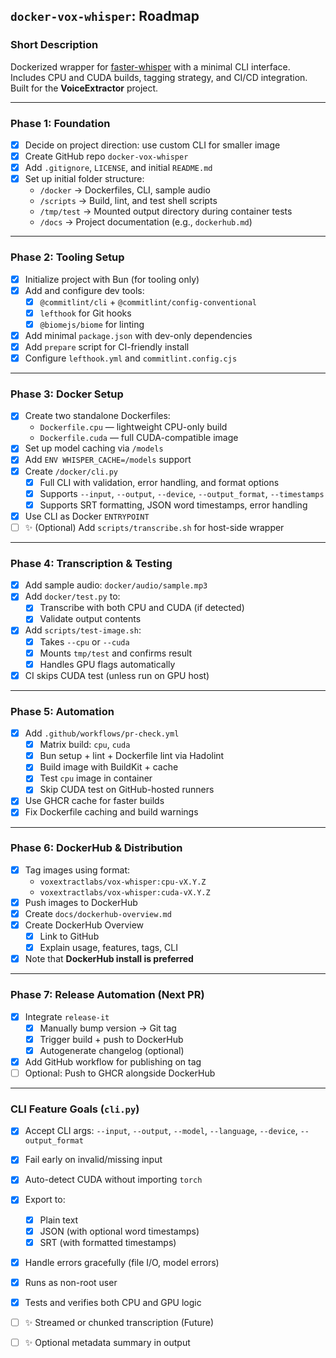 ## `docker-vox-whisper`: Roadmap

### Short Description
Dockerized wrapper for [faster-whisper](https://github.com/SYSTRAN/faster-whisper) with a minimal CLI interface. Includes CPU and CUDA builds, tagging strategy, and CI/CD integration. Built for the **VoiceExtractor** project.

---

### Phase 1: Foundation
- [x] Decide on project direction: use custom CLI for smaller image
- [x] Create GitHub repo `docker-vox-whisper`
- [x] Add `.gitignore`, `LICENSE`, and initial `README.md`
- [x] Set up initial folder structure:
  - `/docker` → Dockerfiles, CLI, sample audio
  - `/scripts` → Build, lint, and test shell scripts
  - `/tmp/test` → Mounted output directory during container tests
  - `/docs` → Project documentation (e.g., `dockerhub.md`)

---

### Phase 2: Tooling Setup
- [x] Initialize project with Bun (for tooling only)
- [x] Add and configure dev tools:
  - [x] `@commitlint/cli` + `@commitlint/config-conventional`
  - [x] `lefthook` for Git hooks
  - [x] `@biomejs/biome` for linting
- [x] Add minimal `package.json` with dev-only dependencies
- [x] Add `prepare` script for CI-friendly install
- [x] Configure `lefthook.yml` and `commitlint.config.cjs`

---

### Phase 3: Docker Setup
- [x] Create two standalone Dockerfiles:
  - `Dockerfile.cpu` — lightweight CPU-only build
  - `Dockerfile.cuda` — full CUDA-compatible image
- [x] Set up model caching via `/models`
- [x] Add `ENV WHISPER_CACHE=/models` support
- [x] Create `/docker/cli.py`
  - [x] Full CLI with validation, error handling, and format options
  - [x] Supports `--input`, `--output`, `--device`, `--output_format`, `--timestamps`
  - [x] Supports SRT formatting, JSON word timestamps, error handling
- [x] Use CLI as Docker `ENTRYPOINT`
- [ ] ✨ (Optional) Add `scripts/transcribe.sh` for host-side wrapper

---

### Phase 4: Transcription & Testing
- [x] Add sample audio: `docker/audio/sample.mp3`
- [x] Add `docker/test.py` to:
  - [x] Transcribe with both CPU and CUDA (if detected)
  - [x] Validate output contents
- [x] Add `scripts/test-image.sh`:
  - [x] Takes `--cpu` or `--cuda`
  - [x] Mounts `tmp/test` and confirms result
  - [x] Handles GPU flags automatically
- [x] CI skips CUDA test (unless run on GPU host)

---

### Phase 5: Automation
- [x] Add `.github/workflows/pr-check.yml`
  - [x] Matrix build: `cpu`, `cuda`
  - [x] Bun setup + lint + Dockerfile lint via Hadolint
  - [x] Build image with BuildKit + cache
  - [x] Test `cpu` image in container
  - [x] Skip CUDA test on GitHub-hosted runners
- [x] Use GHCR cache for faster builds
- [x] Fix Dockerfile caching and build warnings

---

### Phase 6: DockerHub & Distribution
- [x] Tag images using format:
  - `voxextractlabs/vox-whisper:cpu-vX.Y.Z`
  - `voxextractlabs/vox-whisper:cuda-vX.Y.Z`
- [x] Push images to DockerHub
- [x] Create `docs/dockerhub-overview.md`
- [x] Create DockerHub Overview
  - [x] Link to GitHub
  - [x] Explain usage, features, tags, CLI
- [x] Note that **DockerHub install is preferred**

---

### Phase 7: Release Automation (Next PR)
- [x] Integrate `release-it`
  - [x] Manually bump version → Git tag
  - [x] Trigger build + push to DockerHub
  - [x] Autogenerate changelog (optional)
- [x] Add GitHub workflow for publishing on tag
- [ ] Optional: Push to GHCR alongside DockerHub

---

### CLI Feature Goals (`cli.py`)
- [x] Accept CLI args: `--input`, `--output`, `--model`, `--language`, `--device`, `--output_format`
- [x] Fail early on invalid/missing input
- [x] Auto-detect CUDA without importing `torch`
- [x] Export to:
  - [x] Plain text
  - [x] JSON (with optional word timestamps)
  - [x] SRT (with formatted timestamps)
- [x] Handle errors gracefully (file I/O, model errors)
- [x] Runs as non-root user
- [x] Tests and verifies both CPU and GPU logic
- [ ] ✨ Streamed or chunked transcription (Future)
- [ ] ✨ Optional metadata summary in output

